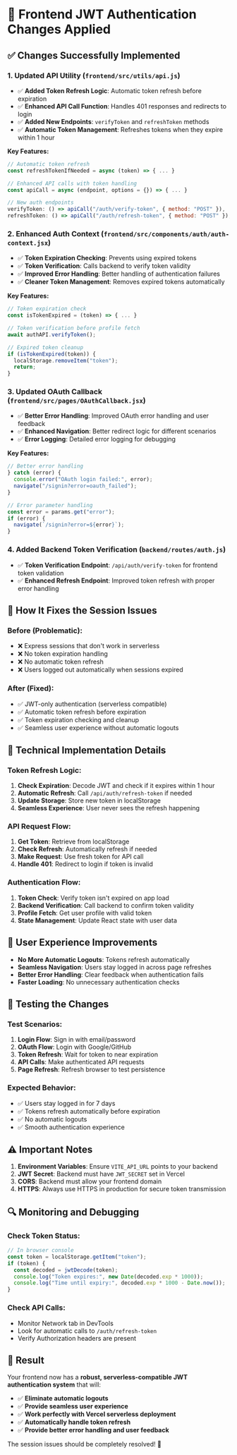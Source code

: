 # 🔐 Frontend JWT Authentication Changes Applied

## ✅ **Changes Successfully Implemented**

### **1. Updated API Utility (`frontend/src/utils/api.js`)**

- ✅ **Added Token Refresh Logic**: Automatic token refresh before expiration
- ✅ **Enhanced API Call Function**: Handles 401 responses and redirects to login
- ✅ **Added New Endpoints**: `verifyToken` and `refreshToken` methods
- ✅ **Automatic Token Management**: Refreshes tokens when they expire within 1 hour

**Key Features:**

```javascript
// Automatic token refresh
const refreshTokenIfNeeded = async (token) => { ... }

// Enhanced API calls with token handling
const apiCall = async (endpoint, options = {}) => { ... }

// New auth endpoints
verifyToken: () => apiCall("/auth/verify-token", { method: "POST" }),
refreshToken: () => apiCall("/auth/refresh-token", { method: "POST" }),
```

### **2. Enhanced Auth Context (`frontend/src/components/auth/auth-context.jsx`)**

- ✅ **Token Expiration Checking**: Prevents using expired tokens
- ✅ **Token Verification**: Calls backend to verify token validity
- ✅ **Improved Error Handling**: Better handling of authentication failures
- ✅ **Cleaner Token Management**: Removes expired tokens automatically

**Key Features:**

```javascript
// Token expiration check
const isTokenExpired = (token) => { ... }

// Token verification before profile fetch
await authAPI.verifyToken();

// Expired token cleanup
if (isTokenExpired(token)) {
  localStorage.removeItem("token");
  return;
}
```

### **3. Updated OAuth Callback (`frontend/src/pages/OAuthCallback.jsx`)**

- ✅ **Better Error Handling**: Improved OAuth error handling and user feedback
- ✅ **Enhanced Navigation**: Better redirect logic for different scenarios
- ✅ **Error Logging**: Detailed error logging for debugging

**Key Features:**

```javascript
// Better error handling
} catch (error) {
  console.error("OAuth login failed:", error);
  navigate("/signin?error=oauth_failed");
}

// Error parameter handling
const error = params.get("error");
if (error) {
  navigate(`/signin?error=${error}`);
}
```

### **4. Added Backend Token Verification (`backend/routes/auth.js`)**

- ✅ **Token Verification Endpoint**: `/api/auth/verify-token` for frontend token validation
- ✅ **Enhanced Refresh Endpoint**: Improved token refresh with proper error handling

## 🚀 **How It Fixes the Session Issues**

### **Before (Problematic):**

- ❌ Express sessions that don't work in serverless
- ❌ No token expiration handling
- ❌ No automatic token refresh
- ❌ Users logged out automatically when sessions expired

### **After (Fixed):**

- ✅ JWT-only authentication (serverless compatible)
- ✅ Automatic token refresh before expiration
- ✅ Token expiration checking and cleanup
- ✅ Seamless user experience without automatic logouts

## 🔧 **Technical Implementation Details**

### **Token Refresh Logic:**

1. **Check Expiration**: Decode JWT and check if it expires within 1 hour
2. **Automatic Refresh**: Call `/api/auth/refresh-token` if needed
3. **Update Storage**: Store new token in localStorage
4. **Seamless Experience**: User never sees the refresh happening

### **API Request Flow:**

1. **Get Token**: Retrieve from localStorage
2. **Check Refresh**: Automatically refresh if needed
3. **Make Request**: Use fresh token for API call
4. **Handle 401**: Redirect to login if token is invalid

### **Authentication Flow:**

1. **Token Check**: Verify token isn't expired on app load
2. **Backend Verification**: Call backend to confirm token validity
3. **Profile Fetch**: Get user profile with valid token
4. **State Management**: Update React state with user data

## 📱 **User Experience Improvements**

- **No More Automatic Logouts**: Tokens refresh automatically
- **Seamless Navigation**: Users stay logged in across page refreshes
- **Better Error Handling**: Clear feedback when authentication fails
- **Faster Loading**: No unnecessary authentication checks

## 🧪 **Testing the Changes**

### **Test Scenarios:**

1. **Login Flow**: Sign in with email/password
2. **OAuth Flow**: Login with Google/GitHub
3. **Token Refresh**: Wait for token to near expiration
4. **API Calls**: Make authenticated API requests
5. **Page Refresh**: Refresh browser to test persistence

### **Expected Behavior:**

- ✅ Users stay logged in for 7 days
- ✅ Tokens refresh automatically before expiration
- ✅ No automatic logouts
- ✅ Smooth authentication experience

## ⚠️ **Important Notes**

1. **Environment Variables**: Ensure `VITE_API_URL` points to your backend
2. **JWT Secret**: Backend must have `JWT_SECRET` set in Vercel
3. **CORS**: Backend must allow your frontend domain
4. **HTTPS**: Always use HTTPS in production for secure token transmission

## 🔍 **Monitoring and Debugging**

### **Check Token Status:**

```javascript
// In browser console
const token = localStorage.getItem("token");
if (token) {
  const decoded = jwtDecode(token);
  console.log("Token expires:", new Date(decoded.exp * 1000));
  console.log("Time until expiry:", decoded.exp * 1000 - Date.now());
}
```

### **Check API Calls:**

- Monitor Network tab in DevTools
- Look for automatic calls to `/auth/refresh-token`
- Verify Authorization headers are present

## 🎉 **Result**

Your frontend now has a **robust, serverless-compatible JWT authentication system** that will:

- ✅ **Eliminate automatic logouts**
- ✅ **Provide seamless user experience**
- ✅ **Work perfectly with Vercel serverless deployment**
- ✅ **Automatically handle token refresh**
- ✅ **Provide better error handling and user feedback**

The session issues should be completely resolved! 🚀
